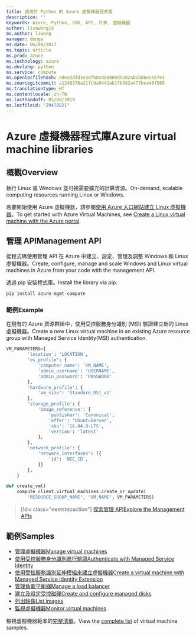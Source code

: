 ```yaml
---
title: 適用於 Python 的 Azure 虛擬機器程式庫
description: ''
keywords: Azure, Python, SDK, API, 計算, 虛擬機器
author: lisawong19
ms.author: liwong
manager: douge
ms.date: 06/09/2017
ms.topic: article
ms.prod: azure
ms.technology: azure
ms.devlang: python
ms.service: compute
ms.openlocfilehash: adea3dfd1e38fb8c880009d5a02ab2b8be2a67e1
ms.sourcegitcommit: a1248376a21fc9a9441ab1fb982a477bce48f565
ms.translationtype: HT
ms.contentlocale: zh-TW
ms.lasthandoff: 05/08/2019
ms.locfileid: "29478821"
---
```

# <a name="azure-virtual-machine-libraries"></a><span data-ttu-id="f312f-103">Azure 虛擬機器程式庫</span><span class="sxs-lookup"><span data-stu-id="f312f-103">Azure virtual machine libraries</span></span>

## <a name="overview"></a><span data-ttu-id="f312f-104">概觀</span><span class="sxs-lookup"><span data-stu-id="f312f-104">Overview</span></span>

<span data-ttu-id="f312f-105">執行 Linux 或 Windows 並可視需要擴充的計算資源。</span><span class="sxs-lookup"><span data-stu-id="f312f-105">On-demand, scalable computing resources running Linux or Windows.</span></span>

<span data-ttu-id="f312f-106">若要開始使用 Azure 虛擬機器，請參閱[使用 Azure 入口網站建立 Linux 虛擬機器](/azure/virtual-machines/linux/quick-create-portal)。</span><span class="sxs-lookup"><span data-stu-id="f312f-106">To get started with Azure Virtual Machines, see [Create a Linux virtual machine with the Azure portal](/azure/virtual-machines/linux/quick-create-portal).</span></span>

## <a name="management-api"></a><span data-ttu-id="f312f-107">管理 API</span><span class="sxs-lookup"><span data-stu-id="f312f-107">Management API</span></span>

<span data-ttu-id="f312f-108">從程式碼使用管理 API 在 Azure 中建立、設定、管理及調整 Windows 和 Linux 虛擬機器。</span><span class="sxs-lookup"><span data-stu-id="f312f-108">Create, configure, manage and scale Windows and Linux virtual machines in Azure from your code with the management API.</span></span>

<span data-ttu-id="f312f-109">透過 pip 安裝程式庫。</span><span class="sxs-lookup"><span data-stu-id="f312f-109">Install the library via pip.</span></span>

```bash
pip install azure-mgmt-compute 
```   

### <a name="example"></a><span data-ttu-id="f312f-110">範例</span><span class="sxs-lookup"><span data-stu-id="f312f-110">Example</span></span>

<span data-ttu-id="f312f-111">在現有的 Azure 資源群組中，使用受控服務身分識別 (MSI) 驗證建立新的 Linux 虛擬機器。</span><span class="sxs-lookup"><span data-stu-id="f312f-111">Create a new Linux virtual machine in an existing Azure resource group with Managed Service Identity(MSI) authentication.</span></span>

```python
VM_PARAMETERS={
        'location': 'LOCATION',
        'os_profile': {
            'computer_name': 'VM_NAME',
            'admin_username': 'USERNAME',
            'admin_password': 'PASSWORD'
        },
        'hardware_profile': {
            'vm_size': 'Standard_DS1_v2'
        },
        'storage_profile': {
            'image_reference': {
                'publisher': 'Canonical',
                'offer': 'UbuntuServer',
                'sku': '16.04.0-LTS',
                'version': 'latest'
            },
        },
        'network_profile': {
            'network_interfaces': [{
                'id': 'NIC_ID',
            }]
        },
    }

def create_vm()
    compute_client.virtual_machines.create_or_update(
        'RESOURCE_GROUP_NAME', 'VM_NAME', VM_PARAMETERS)
```

> [!div class="nextstepaction"]
> [<span data-ttu-id="f312f-112">探索管理 API</span><span class="sxs-lookup"><span data-stu-id="f312f-112">Explore the Management APIs</span></span>](/python/api/overview/azure/virtualmachines/management)

## <a name="samples"></a><span data-ttu-id="f312f-113">範例</span><span class="sxs-lookup"><span data-stu-id="f312f-113">Samples</span></span>

* <span data-ttu-id="f312f-114">[管理虛擬機器][1]</span><span class="sxs-lookup"><span data-stu-id="f312f-114">[Manage virtual machines][1]</span></span>
* <span data-ttu-id="f312f-115">[使用受控服務身分識別進行驗證][2]</span><span class="sxs-lookup"><span data-stu-id="f312f-115">[Authenticate with Managed Service Identity][2]</span></span>
* <span data-ttu-id="f312f-116">[使用受控服務識別延伸模組來建立虛擬機器][3]</span><span class="sxs-lookup"><span data-stu-id="f312f-116">[Create a virtual machine with Managed Service Identity Extension][3]</span></span>
* <span data-ttu-id="f312f-117">[管理負載平衡器][4]</span><span class="sxs-lookup"><span data-stu-id="f312f-117">[Manage a load balancer][4]</span></span>
* <span data-ttu-id="f312f-118">[建立及設定受控磁碟][5]</span><span class="sxs-lookup"><span data-stu-id="f312f-118">[Create and configure managed disks][5]</span></span>
* <span data-ttu-id="f312f-119">[列出映像][6]</span><span class="sxs-lookup"><span data-stu-id="f312f-119">[List images][6]</span></span> 
* <span data-ttu-id="f312f-120">[監視虛擬機器][7]</span><span class="sxs-lookup"><span data-stu-id="f312f-120">[Monitor virtual machines][7]</span></span>

<span data-ttu-id="f312f-121">檢視虛擬機器範本的[完整清單](https://azure.microsoft.com/resources/samples/?platform=python&term=virtual-machines)。</span><span class="sxs-lookup"><span data-stu-id="f312f-121">View the [complete list](https://azure.microsoft.com/resources/samples/?platform=python&term=virtual-machines) of virtual machine samples.</span></span>

[1]: https://azure.microsoft.com/resources/samples/virtual-machines-python-manage/
[2]: https://github.com/Azure-Samples/resource-manager-python-manage-resources-with-msi
[3]: https://github.com/Azure-Samples/compute-python-msi-vm
[4]: https://azure.microsoft.com/resources/samples/network-python-manage-loadbalancer
[5]: ../docs-ref-conceptual/python-sdk-azure-samples-managed-disks.md
[6]: ../docs-ref-conceptual/python-sdk-azure-samples-list-images.md
[7]: ../docs-ref-conceptual/python-sdk-azure-samples-monitor-vms.md
